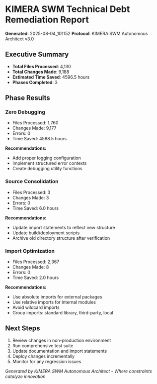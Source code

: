 # KIMERA SWM Technical Debt Remediation Report
**Generated**: 2025-08-04_101152
**Protocol**: KIMERA SWM Autonomous Architect v3.0

## Executive Summary
- **Total Files Processed**: 4,130
- **Total Changes Made**: 9,188
- **Estimated Time Saved**: 4596.5 hours
- **Phases Completed**: 3

## Phase Results

### Zero Debugging
- Files Processed: 1,760
- Changes Made: 9,177
- Errors: 0
- Time Saved: 4588.5 hours

**Recommendations:**
- Add proper logging configuration
- Implement structured error contexts
- Create debugging utility functions

### Source Consolidation
- Files Processed: 3
- Changes Made: 3
- Errors: 0
- Time Saved: 6.0 hours

**Recommendations:**
- Update import statements to reflect new structure
- Update build/deployment scripts
- Archive old directory structure after verification

### Import Optimization
- Files Processed: 2,367
- Changes Made: 8
- Errors: 0
- Time Saved: 2.0 hours

**Recommendations:**
- Use absolute imports for external packages
- Use relative imports for internal modules
- Avoid wildcard imports
- Group imports: standard library, third-party, local

## Next Steps
1. Review changes in non-production environment
2. Run comprehensive test suite
3. Update documentation and import statements
4. Deploy changes incrementally
5. Monitor for any regression issues

*Generated by KIMERA SWM Autonomous Architect - Where constraints catalyze innovation*
